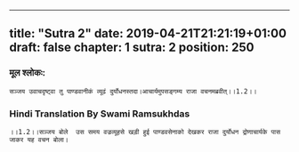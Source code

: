 
---
title: "Sutra 2"
date: 2019-04-21T21:21:19+01:00
draft: false
chapter: 1
sutra: 2
position: 250
---
### मूल श्लोकः:
```
सञ्जय उवाचदृष्ट्वा तु पाण्डवानीकं व्यूढं दुर्योधनस्तदा।आचार्यमुपसङ्गम्य राजा वचनमब्रवीत्।।1.2।।

```

### Hindi Translation By Swami Ramsukhdas
```
।।1.2।।सञ्जय बोले  उस समय वज्रव्यूहसे खड़ी हुई पाण्डवसेनाको देखकर राजा दुर्योधन द्रोणाचार्यके पास जाकर यह वचन बोला।

```


